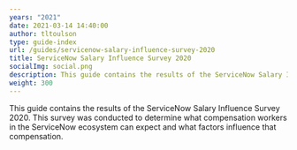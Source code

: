 ```yaml
---
years: "2021"
date: 2021-03-14 14:40:00
author: tltoulson
type: guide-index
url: /guides/servicenow-salary-influence-survey-2020
title: ServiceNow Salary Influence Survey 2020
socialImg: social.png
description: This guide contains the results of the ServiceNow Salary Influence Survey 2020. This survey was conducted to determine what compensation workers in the ServiceNow ecosystem can expect and what factors influence that compensation.
weight: 300
---
```


This guide contains the results of the ServiceNow Salary Influence Survey 2020. This survey was conducted to determine what compensation workers in the ServiceNow ecosystem can expect and what factors influence that compensation.